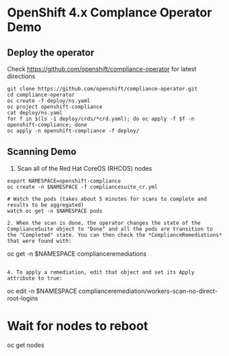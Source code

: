 # OpenShift 4.x Complance Operator Demo

## Deploy the operator
Check https://github.com/openshift/compliance-operator for latest directions

```
git clone https://github.com/openshift/compliance-operator.git
cd compliance-operator
oc create -f deploy/ns.yaml
oc project openshift-compliance
cat deploy/ns.yaml
for f in $(ls -1 deploy/crds/*crd.yaml); do oc apply -f $f -n openshift-compliance; done
oc apply -n openshift-compliance -f deploy/

```

## Scanning Demo

1. Scan all of the Red Hat CoreOS (RHCOS) nodes
```
export NAMESPACE=openshift-compliance
oc create -n $NAMESPACE -f compliancesuite_cr.yml

# Watch the pods (takes about 5 minutes for scans to complete and results to be aggregated)
watch oc get -n $NAMESPACE pods

2. When the scan is done, the operator changes the state of the ComplianceSuite object to "Done" and all the pods are transition to the "Completed" state. You can then check the *ComplianceRemediations* that were found with:
```
oc get -n $NAMESPACE complianceremediations
```

4. To apply a remediation, edit that object and set its Apply attribute to true:
```
oc edit -n $NAMESPACE complianceremediation/workers-scan-no-direct-root-logins

# Wait for nodes to reboot
oc get nodes

```


